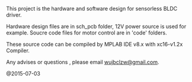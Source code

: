 This project is the hardware and software design for sensorless BLDC driver.

Hardware design files are in sch_pcb folder, 12V power source is used for example. Soucre code files for motor control are in 'code' folders.

These source code can be compiled by MPLAB IDE v8.x with xc16-v1.2x Compiler.

Any advises or questions , please email wujbclzw@gmail.com.

@2015-07-03